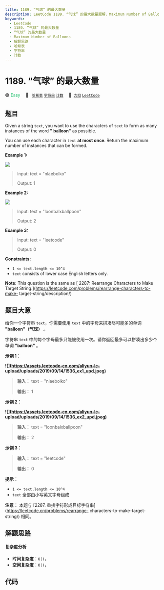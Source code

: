 ```yaml
---
title: 1189. “气球” 的最大数量
description: LeetCode 1189. “气球” 的最大数量题解，Maximum Number of Balloons，包含解题思路、复杂度分析以及完整的 JavaScript 代码实现。
keywords:
  - LeetCode
  - 1189. “气球” 的最大数量
  - “气球” 的最大数量
  - Maximum Number of Balloons
  - 解题思路
  - 哈希表
  - 字符串
  - 计数
---
```


# 1189. “气球” 的最大数量

🟢 <font color=#15bd66>Easy</font>&emsp; 🔖&ensp; [`哈希表`](/tag/hash-table.md) [`字符串`](/tag/string.md) [`计数`](/tag/counting.md)&emsp; 🔗&ensp;[`力扣`](https://leetcode.cn/problems/maximum-number-of-balloons) [`LeetCode`](https://leetcode.com/problems/maximum-number-of-balloons)

## 题目

Given a string `text`, you want to use the characters of `text` to form as
many instances of the word **" balloon"** as possible.

You can use each character in `text` **at most once**. Return the maximum
number of instances that can be formed.



**Example 1:**

**![](https://assets.leetcode.com/uploads/2019/09/05/1536_ex1_upd.JPG)**

> Input: text = "nlaebolko"
> 
> Output: 1

**Example 2:**

**![](https://assets.leetcode.com/uploads/2019/09/05/1536_ex2_upd.JPG)**

> Input: text = "loonbalxballpoon"
> 
> Output: 2

**Example 3:**

> Input: text = "leetcode"
> 
> Output: 0

**Constraints:**

  * `1 <= text.length <= 10^4`
  * `text` consists of lower case English letters only.



**Note:** This question is the same as [ 2287: Rearrange Characters to Make
Target String.](https://leetcode.com/problems/rearrange-characters-to-make-
target-string/description/)


## 题目大意

给你一个字符串 `text`，你需要使用 `text` 中的字母来拼凑尽可能多的单词 **"balloon"（气球）** 。

字符串 `text` 中的每个字母最多只能被使用一次。请你返回最多可以拼凑出多少个单词 **"balloon"** 。



**示例 1：**

**![](https://assets.leetcode-cn.com/aliyun-lc-
upload/uploads/2019/09/14/1536_ex1_upd.jpeg)**

> 
> 
> 
> 
> 
> **输入：** text = "nlaebolko"
> 
> **输出：** 1
> 
> 

**示例 2：**

**![](https://assets.leetcode-cn.com/aliyun-lc-
upload/uploads/2019/09/14/1536_ex2_upd.jpeg)**

> 
> 
> 
> 
> 
> **输入：** text = "loonbalxballpoon"
> 
> **输出：** 2
> 
> 

**示例 3：**

> 
> 
> 
> 
> 
> **输入：** text = "leetcode"
> 
> **输出：** 0
> 
> 



**提示：**

  * `1 <= text.length <= 10^4`
  * `text` 全部由小写英文字母组成



**注意：** 本题与 [2287\. 重排字符形成目标字符串](https://leetcode.cn/problems/rearrange-
characters-to-make-target-string/) 相同。


## 解题思路

#### 复杂度分析

- **时间复杂度**：`O()`，
- **空间复杂度**：`O()`，

## 代码

```javascript

```